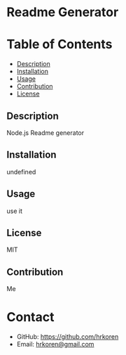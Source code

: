 # Readme Generator

  # Table of Contents

  * [Description](#description)
  * [Installation](#installation)
  * [Usage](#usage)
  * [Contribution](#contribution)
  * [License](#license)

  ## Description
  Node.js Readme generator
  
  ## Installation
  undefined
  
  ## Usage
  use it
 
  ## License
  MIT

  ## Contribution
  Me

  # Contact
  * GitHub: https://github.com/hrkoren
  * Email: hrkoren@gmail.com

